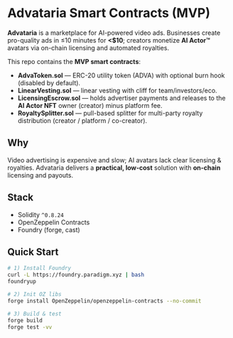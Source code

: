 # Advataria Smart Contracts (MVP)

**Advataria** is a marketplace for AI-powered video ads. Businesses create pro-quality ads in ≤10 minutes for **<$10**; creators monetize **AI Actor™** avatars via on-chain licensing and automated royalties.

This repo contains the **MVP smart contracts**:

- **AdvaToken.sol** — ERC-20 utility token (ADVA) with optional burn hook (disabled by default).
- **LinearVesting.sol** — linear vesting with cliff for team/investors/eco.
- **LicensingEscrow.sol** — holds advertiser payments and releases to the **AI Actor NFT** owner (creator) minus platform fee.
- **RoyaltySplitter.sol** — pull-based splitter for multi-party royalty distribution (creator / platform / co-creator).

## Why
Video advertising is expensive and slow; AI avatars lack clear licensing & royalties. Advataria delivers a **practical, low-cost** solution with **on-chain** licensing and payouts.

## Stack
- Solidity `^0.8.24`
- OpenZeppelin Contracts
- Foundry (forge, cast)

## Quick Start

```bash
# 1) Install Foundry
curl -L https://foundry.paradigm.xyz | bash
foundryup

# 2) Init OZ libs
forge install OpenZeppelin/openzeppelin-contracts --no-commit

# 3) Build & test
forge build
forge test -vv
